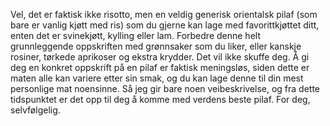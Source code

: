 Vel, det er faktisk ikke risotto, men en veldig generisk orientalsk pilaf (som bare er vanlig kjøtt med ris) som du gjerne kan lage med favorittkjøttet ditt, enten det er svinekjøtt, kylling eller lam. Forbedre denne helt grunnleggende oppskriften med grønnsaker som du liker, eller kanskje rosiner, tørkede aprikoser og ekstra krydder. Det vil ikke skuffe deg. Å gi deg en konkret oppskrift på en pilaf er faktisk meningsløs, siden dette er maten alle kan variere etter sin smak, og du kan lage denne til din mest personlige mat noensinne. Så jeg gir bare noen veibeskrivelse, og fra dette tidspunktet er det opp til deg å komme med verdens beste pilaf. For deg, selvfølgelig.